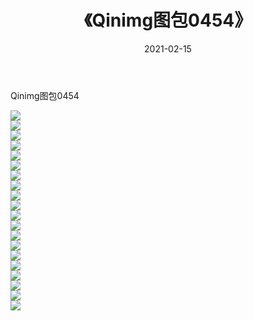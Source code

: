 ﻿---
layout: post
title:  《Qinimg图包0454》
date:   2021-02-15
img: http://imgx.orgx.ga/Qinimg图包/Qinimg图包0454/000.jpg
categories: [美女, 清纯, 唯美]
---

Qinimg图包0454

 ![](http://imgx.orgx.ga/Qinimg图包/Qinimg图包0454/001.jpg) <br>![](http://imgx.orgx.ga/Qinimg图包/Qinimg图包0454/002.jpg) <br>![](http://imgx.orgx.ga/Qinimg图包/Qinimg图包0454/003.jpg) <br>![](http://imgx.orgx.ga/Qinimg图包/Qinimg图包0454/004.jpg) <br>![](http://imgx.orgx.ga/Qinimg图包/Qinimg图包0454/005.jpg) <br>![](http://imgx.orgx.ga/Qinimg图包/Qinimg图包0454/006.jpg) <br>![](http://imgx.orgx.ga/Qinimg图包/Qinimg图包0454/007.jpg) <br>![](http://imgx.orgx.ga/Qinimg图包/Qinimg图包0454/008.jpg) <br>![](http://imgx.orgx.ga/Qinimg图包/Qinimg图包0454/009.jpg) <br>![](http://imgx.orgx.ga/Qinimg图包/Qinimg图包0454/010.jpg) <br>![](http://imgx.orgx.ga/Qinimg图包/Qinimg图包0454/011.jpg) <br>![](http://imgx.orgx.ga/Qinimg图包/Qinimg图包0454/012.jpg) <br>![](http://imgx.orgx.ga/Qinimg图包/Qinimg图包0454/013.jpg) <br>![](http://imgx.orgx.ga/Qinimg图包/Qinimg图包0454/014.jpg) <br>![](http://imgx.orgx.ga/Qinimg图包/Qinimg图包0454/015.jpg) <br>![](http://imgx.orgx.ga/Qinimg图包/Qinimg图包0454/016.jpg) <br>![](http://imgx.orgx.ga/Qinimg图包/Qinimg图包0454/017.jpg) <br>![](http://imgx.orgx.ga/Qinimg图包/Qinimg图包0454/018.jpg) <br>![](http://imgx.orgx.ga/Qinimg图包/Qinimg图包0454/019.jpg) <br>![](http://imgx.orgx.ga/Qinimg图包/Qinimg图包0454/020.jpg) <br>